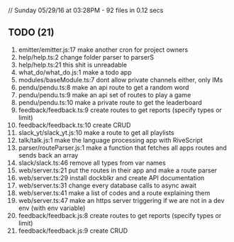 // Sunday 05/29/16 at 03:28PM - 92 files in 0.12 secs

## TODO (21)
1. emitter/emitter.js:17     make another cron for project owners
2. help/help.ts:2            change folder parser to parserS
3. help/help.ts:21           this shit is unreadable
4. what_do/what_do.js:1      make a todo app
5. modules/baseModule.ts:7   dont allow private channels either, only IMs
6. pendu/pendu.ts:8          make an api route to get a random word
7. pendu/pendu.ts:9          make an api set of routes to play a game
8. pendu/pendu.ts:10         make a private route to get the leaderboard
9. feedback/feedback.ts:9    create routes to get reports (specify types or limit)
10. feedback/feedback.ts:10  create CRUD
11. slack_yt/slack_yt.js:10  make a route to get all playlists
12. talk/talk.js:1           make the language processing app with RiveScript
13. parser/routeParser.js:1  make a function that fetches all apps routes and sends back an array
14. slack/slack.ts:46        remove all types from var names
15. web/server.ts:21         put the routes in their app and make a route parser
16. web/server.ts:29         install dockblkr and create API documentation
17. web/server.ts:31         change every database calls to async await
18. web/server.ts:41         make a list of codes and a route explaining them
19. web/server.ts:47         make an https server triggering if we are not in a dev env (with env variable)
20. feedback/feedback.js:8   create routes to get reports (specify types or limit)
21. feedback/feedback.js:9   create CRUD
